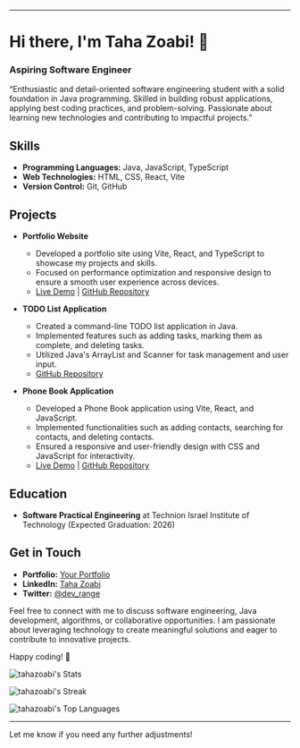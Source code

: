 

---

# Hi there, I'm Taha Zoabi! 👋

### Aspiring Software Engineer

“Enthusiastic and detail-oriented software engineering student with a solid foundation in Java programming. Skilled in building robust applications, applying best coding practices, and problem-solving. Passionate about learning new technologies and contributing to impactful projects.”

## Skills

- **Programming Languages:** Java, JavaScript, TypeScript
- **Web Technologies:** HTML, CSS, React, Vite
- **Version Control:** Git, GitHub

## Projects

- **Portfolio Website**
  - Developed a portfolio site using Vite, React, and TypeScript to showcase my projects and skills.
  - Focused on performance optimization and responsive design to ensure a smooth user experience across devices.
  - [Live Demo](https://tahazoabi.netlify.app/) | [GitHub Repository](https://github.com/TahaZoabi/portfolio)

- **TODO List Application**
  - Created a command-line TODO list application in Java.
  - Implemented features such as adding tasks, marking them as complete, and deleting tasks.
  - Utilized Java's ArrayList and Scanner for task management and user input.
  - [GitHub Repository](https://github.com/TahaZoabi/JAVA-TODO)

- **Phone Book Application**
  - Developed a Phone Book application using Vite, React, and JavaScript.
  - Implemented functionalities such as adding contacts, searching for contacts, and deleting contacts.
  - Ensured a responsive and user-friendly design with CSS and JavaScript for interactivity.
  - [Live Demo](https://tahazoabi.github.io/Phone-Book/) | [GitHub Repository](https://github.com/TahaZoabi/Phone-Book)

## Education

- **Software Practical Engineering** at Technion Israel Institute of Technology (Expected Graduation: 2026)

## Get in Touch

- **Portfolio:** [Your Portfolio](https://tahazoabi.netlify.app/)
- **LinkedIn:** [Taha Zoabi](https://www.linkedin.com/in/tahazoabi/)
- **Twitter:** [@dev_range](https://x.com/realrangedev)

Feel free to connect with me to discuss software engineering, Java development, algorithms, or collaborative opportunities. I am passionate about leveraging technology to create meaningful solutions and eager to contribute to innovative projects.

Happy coding! 🚀

 ![tahazoabi's Stats](https://github-readme-stats.vercel.app/api?username=tahazoabi&theme=tokyonight&show_icons=true&hide_border=false&count_private=true) 
 
 ![tahazoabi's Streak](https://github-readme-streak-stats.herokuapp.com/?user=tahazoabi&theme=tokyonight&hide_border=false)
 
 ![tahazoabi's Top Languages](https://github-readme-stats.vercel.app/api/top-langs/?username=tahazoabi&theme=tokyonight&show_icons=true&hide_border=false&layout=compact)

--- 

Let me know if you need any further adjustments!
